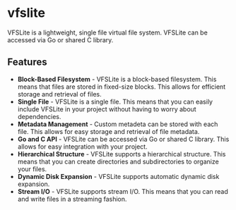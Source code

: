 # vfslite
VFSLite is a lightweight, single file virtual file system.  VFSLite can be accessed via Go or shared C library.

## Features
- **Block-Based Filesystem** - VFSLite is a block-based filesystem.  This means that files are stored in fixed-size blocks.  This allows for efficient storage and retrieval of files.
- **Single File** - VFSLite is a single file.  This means that you can easily include VFSLite in your project without having to worry about dependencies.
-  **Metadata Management** - Custom metadeta can be stored with each file.  This allows for easy storage and retrieval of file metadata.
- **Go and C API** - VFSLite can be accessed via Go or shared C library.  This allows for easy integration with your project.
- **Hierarchical Structure** - VFSLite supports a hierarchical structure.  This means that you can create directories and subdirectories to organize your files.
- **Dynamic Disk Expansion** - VFSLite supports automatic dynamic disk expansion.
- **Stream I/O** - VFSLite supports stream I/O.  This means that you can read and write files in a streaming fashion.